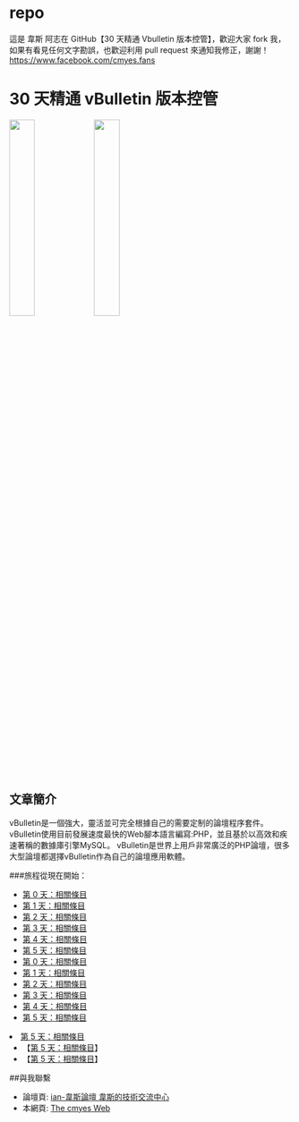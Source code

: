 # repo
這是 韋斯 阿志在 GitHub【30 天精通 Vbulletin 版本控管】，歡迎大家 fork 我，如果有看見任何文字勘誤，也歡迎利用 pull request 來通知我修正，謝謝！ https://www.facebook.com/cmyes.fans

# 30 天精通 vBulletin 版本控管
<img src="http://cmyes.cc/images/github/watches-wonders-2014-610x270.jpg" width="30%" height="30%"><img src="http://cmyes.cc/images/github/vbulletin-logo.png" width="30%" height="30%"></img>
</img>
## 文章簡介

vBulletin是一個強大，靈活並可完全根據自己的需要定制的論壇程序套件。 vBulletin使用目前發展速度最快的Web腳本語言編寫:PHP，並且基於以高效和疾速著稱的數據庫引擎MySQL。 vBulletin是世界上用戶非常廣泛的PHP論壇，很多大型論壇都選擇vBulletin作為自己的論壇應用軟體。

###旅程從現在開始： 
* <a href="/">第 0 天：相關條目</a>
* <a href="/">第 1 天：相關條目</a>
* <a href="/">第 2 天：相關條目</a>
* <a href="/">第 3 天：相關條目</a>
* <a href="/">第 4 天：相關條目</a>
* <a href="/">第 5 天：相關條目</a>
* <a href="/">第 0 天：相關條目</a>
* <a href="/">第 1 天：相關條目</a>
* <a href="/">第 2 天：相關條目</a>
* <a href="/">第 3 天：相關條目</a>
* <a href="/">第 4 天：相關條目</a>
* <a href="/">第 5 天：相關條目</a>
<li><a href="/">第 5 天：相關條目</a>
<ul>
<li>【<a href="/">第 5 天：相關條目</a>】</li>
<li>【<a href="/">第 5 天：相關條目</a>】</li>
</ul></li>

##與我聯繫
<ul>
<li>論壇頁: <a href="http://forum.cmyes.cc">ian-韋斯論壇 韋斯的技術交流中心</a></li>
<li>本網頁: <a href="http://cmyes.cc/">The cmyes Web</a></li>
</ul>


